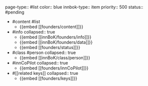 page-type:: #list
color:: blue
innbok-type:: item
priority:: 500
status:: #pending

- #content #list
	- {{embed [[founders/content]]}}
- #info
  collapsed:: true
	- {{embed [[innBoK/founders/info]]}}
	- {{embed [[innBoK/founders/data]]}}
	- {{embed [[founders/status]]}}
- #class #person
  collapsed:: true
	- {{embed [[innBoK/class/person]]}}
- #innCoPilot
  collapsed:: true
	- {{embed [[founders/innCoPilot]]}}
- #[[related keys]]
  collapsed:: true
	- {{embed [[founders/keys]]}}